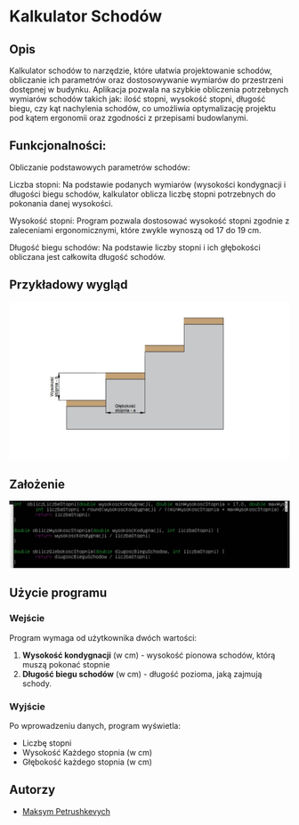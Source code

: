 # Kalkulator Schodów

## Opis

Kalkulator schodów to narzędzie, które ułatwia projektowanie schodów, obliczanie ich parametrów oraz dostosowywanie wymiarów do przestrzeni dostępnej w budynku. Aplikacja pozwala na szybkie obliczenia potrzebnych wymiarów schodów takich jak: ilość stopni, wysokość stopni, długość biegu, czy kąt nachylenia schodów, co umożliwia optymalizację projektu pod kątem ergonomii oraz zgodności z przepisami budowlanymi.

## Funkcjonalności:
Obliczanie podstawowych parametrów schodów:

Liczba stopni: Na podstawie podanych wymiarów (wysokości kondygnacji i długości biegu schodów, kalkulator oblicza liczbę stopni potrzebnych do pokonania danej wysokości.

Wysokość stopni: Program pozwala dostosować wysokość stopni zgodnie z zaleceniami ergonomicznymi, które zwykle wynoszą od 17 do 19 cm.

Długość biegu schodów: Na podstawie liczby stopni i ich głębokości obliczana jest całkowita długość schodów.

## Przykładowy wygląd

![przykladowa grafika](schody.jpeg)

## Założenie

![](zaz.png)

## Użycie programu

### Wejście
Program wymaga od użytkownika dwóch wartości:
1. **Wysokość kondygnacji** (w cm) - wysokość pionowa schodów, którą muszą pokonać stopnie
2. **Długość biegu schodów** (w cm) - długość pozioma, jaką zajmują schody.

### Wyjście
Po wprowadzeniu danych, program wyświetla:
- Liczbę stopni
- Wysokość Każdego stopnia (w cm)
- Głębokość każdego stopnia (w cm)

## Autorzy

- [Maksym Petrushkevych](https://github.com/meeq11)
